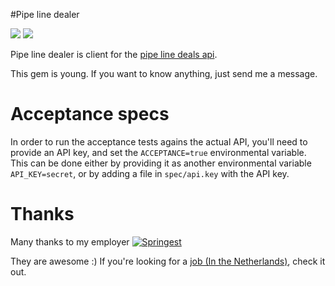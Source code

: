 #Pipe line dealer

[<img src="https://secure.travis-ci.org/moretea/pipe_line_dealer.png?travis"/>](http://travis-ci.org/moretea/pipe_line_dealer) [<img src="https://gemnasium.com/moretea/pipe_line_dealer.png?travis"/>](https://gemnasium.com/moretea/pipe_line_dealer)

Pipe line dealer is client for the [pipe line deals api](http://www.pipelinedeals.com/developers/api).

This gem is young. If you want to know anything, just send me a message.

# Acceptance specs
In order to run the acceptance tests agains the actual API, you'll need to provide an API key,
and set the ```ACCEPTANCE=true``` environmental variable.
This can be done either by providing it as another environmental variable ```API_KEY=secret```,
or by adding a file in ```spec/api.key```  with the API key.

# Thanks
Many thanks to my employer [<img src="http://static-1.cdnhub.nl/images/logo-springest.jpg" alt="Springest">](http://springest.com/)


They are awesome :) If you're looking for a [job (In the Netherlands)](http://www.springest.nl/weblog/vacature-ruby-on-rails-developer-in-amsterdam), check it out.
